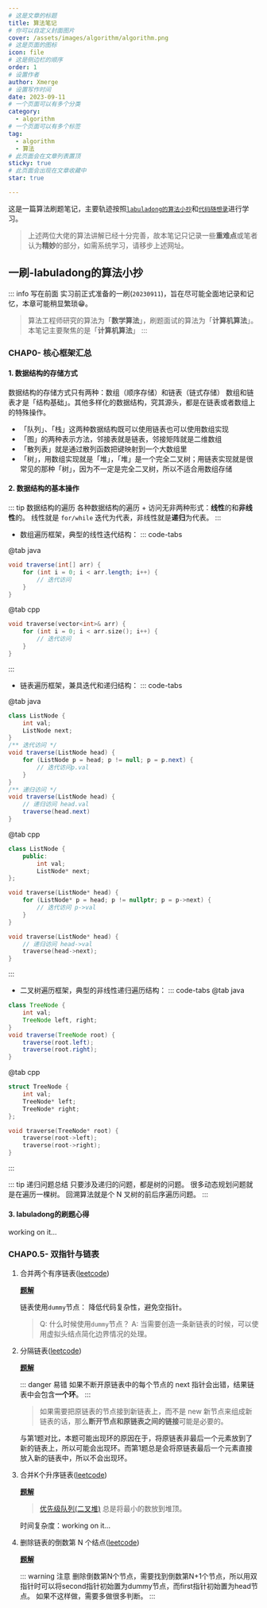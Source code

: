 ```yaml
---
# 这是文章的标题
title: 算法笔记
# 你可以自定义封面图片
cover: /assets/images/algorithm/algorithm.png
# 这是页面的图标
icon: file
# 这是侧边栏的顺序
order: 1
# 设置作者
author: Xmerge
# 设置写作时间
date: 2023-09-11
# 一个页面可以有多个分类
category:
  - algorithm
# 一个页面可以有多个标签
tag:
  - algorithm
  - 算法
# 此页面会在文章列表置顶
sticky: true
# 此页面会出现在文章收藏中
star: true

---
```


这是一篇算法刷题笔记，主要轨迹按照[`labuladong的算法小抄`](https://labuladong.github.io/algo/)和[`代码随想录`](https://programmercarl.com/)进行学习。
> 上述两位大佬的算法讲解已经十分完善，故本笔记只记录一些**重难点**或笔者认为**精妙**的部分，如需系统学习，请移步上述网址。

<!-- more -->

## 一刷-labuladong的算法小抄

::: info 写在前面
实习前正式准备的一刷(`20230911`)，旨在尽可能全面地记录和记忆，本章可能稍显繁琐:grin:。
> 算法工程师研究的算法为「**数学算法**」，刷题面试的算法为「**计算机算法**」。本笔记主要聚焦的是「**计算机算法**」
:::

### CHAP0- 核心框架汇总

#### 1. 数据结构的存储方式

数据结构的存储方式只有两种：数组（顺序存储）和链表（链式存储）
数组和链表才是「结构基础」。其他多样化的数据结构，究其源头，都是在链表或者数组上的特殊操作。

- 「队列」、「栈」这两种数据结构既可以使用链表也可以使用数组实现
- 「图」的两种表示方法，邻接表就是链表，邻接矩阵就是二维数组
- 「散列表」就是通过散列函数把键映射到一个大数组里
- 「树」，用数组实现就是「堆」，「堆」是一个完全二叉树；用链表实现就是很常见的那种「树」，因为不一定是完全二叉树，所以不适合用数组存储

#### 2. 数据结构的基本操作

::: tip 数据结构的遍历
各种数据结构的遍历 + 访问无非两种形式：**线性**的和**非线性**的。
线性就是 `for/while` 迭代为代表，非线性就是**递归**为代表。
:::

- 数组遍历框架，典型的线性迭代结构：
::: code-tabs

@tab java

```java
void traverse(int[] arr) {
    for (int i = 0; i < arr.length; i++) {
        // 迭代访问
    }
}
```

@tab cpp

```cpp
void traverse(vector<int>& arr) {
    for (int i = 0; i < arr.size(); i++) {
        // 迭代访问
    }
}
```

:::

- 链表遍历框架，兼具迭代和递归结构：
::: code-tabs

@tab java

```java
class ListNode {
    int val;
    ListNode next;
}
/** 迭代访问 */
void traverse(ListNode head) {
    for (ListNode p = head; p != null; p = p.next) {
        // 迭代访问p.val
    }
}
/** 递归访问 */
void traverse(ListNode head) {
    // 递归访问 head.val
    traverse(head.next)
}
```

@tab cpp

```cpp
class ListNode {
    public:
        int val;
        ListNode* next;
};

void traverse(ListNode* head) {
    for (ListNode* p = head; p != nullptr; p = p->next) {
        // 迭代访问 p->val
    }
}

void traverse(ListNode* head) {
    // 递归访问 head->val
    traverse(head->next);
}
```

:::

- 二叉树遍历框架，典型的非线性递归遍历结构：
::: code-tabs
@tab java

```java
class TreeNode {
    int val;
    TreeNode left, right;
}
void traverse(TreeNode root) {
    traverse(root.left);
    traverse(root.right);
}
```

@tab cpp

```cpp
struct TreeNode {
    int val;
    TreeNode* left;
    TreeNode* right;
};

void traverse(TreeNode* root) {
    traverse(root->left);
    traverse(root->right);
}
```

:::

:::  tip 递归问题总结
只要涉及递归的问题，都是树的问题。
很多动态规划问题就是在遍历一棵树。
回溯算法就是个 N 叉树的前后序遍历问题。
:::

#### 3. labuladong的刷题心得

working on it...

### CHAP0.5- 双指针与链表

1. 合并两个有序链表([leetcode](https://leetcode.cn/problems/merge-two-sorted-lists/))

    [**题解**](https://labuladong.github.io/algo/di-ling-zh-bfe1b/shuang-zhi-0f7cc/#%E5%90%88%E5%B9%B6%E4%B8%A4%E4%B8%AA%E6%9C%89%E5%BA%8F%E9%93%BE%E8%A1%A8)

    链表使用`dummy`节点： 降低代码复杂性，避免空指针。
    > Q: 什么时候使用`dummy`节点？
    A: 当需要创造一条新链表的时候，可以使用虚拟头结点简化边界情况的处理。

2. 分隔链表([leetcode](https://leetcode.cn/problems/partition-list/))

    [**题解**](https://labuladong.github.io/algo/di-ling-zh-bfe1b/shuang-zhi-0f7cc/#%E5%8D%95%E9%93%BE%E8%A1%A8%E7%9A%84%E5%88%86%E8%A7%A3)

    ::: danger 易错
    如果不断开原链表中的每个节点的 next 指针会出错，结果链表中会包含**一个环**。
    :::
    > 如果需要把原链表的节点接到新链表上，而不是 new 新节点来组成新链表的话，那么**断开节点和原链表之间的链接**可能是必要的。

    与第1题对比，本题可能出现环的原因在于，将原链表非最后一个元素放到了新的链表上，所以可能会出现环。而第1题总是会将原链表最后一个元素直接放入新的链表中，所以不会出现环。

3. 合并K个升序链表([leetcode](https://leetcode.cn/problems/merge-k-sorted-lists/))

    [**题解**](https://labuladong.github.io/algo/di-ling-zh-bfe1b/shuang-zhi-0f7cc/#%E5%90%88%E5%B9%B6-k-%E4%B8%AA%E6%9C%89%E5%BA%8F%E9%93%BE%E8%A1%A8)

    > [优先级队列(二叉堆)](https://labuladong.github.io/algo/di-yi-zhan-da78c/shou-ba-sh-daeca/er-cha-dui-1a386/)  总是将最小的数放到堆顶。

    时间复杂度：working on it...

4. 删除链表的倒数第 N 个结点([leetcode](https://leetcode.cn/problems/remove-nth-node-from-end-of-list/))

    [**题解**](https://leetcode.cn/problems/remove-nth-node-from-end-of-list/solutions/450350/shan-chu-lian-biao-de-dao-shu-di-nge-jie-dian-b-61/)

    ::: warning 注意
    删除倒数第N个节点，需要找到倒数第N+1个节点，所以用双指针时可以将second指针初始置为dummy节点，而first指针初始置为head节点。
    如果不这样做，需要多做很多判断。
    :::
